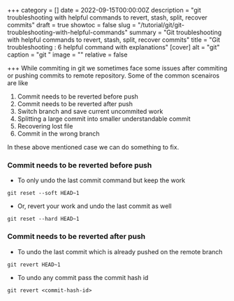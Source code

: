 +++
category = []
date = 2022-09-15T00:00:00Z
description = "git troubleshooting with helpful commands to revert, stash, split, recover commits"
draft = true
showtoc = false
slug = "/tutorial/git/git-troubleshooting-with-helpful-commands"
summary = "Git troubleshooting with helpful commands to revert, stash, split, recover commits"
title = "Git troubleshooting : 6 helpful command with explanations"
[cover]
alt = "git"
caption = "git "
image = ""
relative = false

+++
While commiting in git we sometimes face some issues after commiting or pushing commits to remote repository. Some of the common scenairos are like

1. Commit needs to be reverted before push
2. Commit needs to be reverted after push
3. Switch branch and save current uncommited work
4. Splitting a large commit into smaller understandable commit
5. Recovering lost file
6. Commit in the wrong branch

In these above mentioned case we can do something to fix. 



### Commit needs to be reverted before push

- To only undo the last commit command but keep the work

```git reset --soft HEAD~1```

- Or, revert your work and undo the last commit as well

```git reset --hard HEAD~1```


### Commit needs to be reverted after push

- To undo the last commit which is already pushed on the remote branch

```git revert HEAD~1```

- To undo any commit pass the commit hash id

```git revert <commit-hash-id>```

